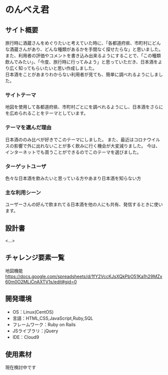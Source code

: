 # のんべえ君

## サイト概要

旅行時に酒蔵さんをめぐりたいと考えていた時に、「各都道府県、市町村にどんな酒蔵さんがあり、どんな種類があるかを手間なく探せたらな」と思いました。
また、利用者の評価やコメントを書き込み出来るようにすることで、「この種類飲んでみたい」、「今度、旅行時に行ってみよう」と思っていただき、日本酒をより広く知ってもらいたいと思い作成しました。</br>
日本酒をことがあまりわからない利用者が見ても、簡単に調べれるようにしました。


### サイトテーマ

地図を使用して各都道府県、市町村ごとにを調べれるようにし、日本酒をさらにを広められることをテーマとしています。


### テーマを選んだ理由

日本酒ののみ比べが好きでこのテーマにしました。
また、最近はコロナウイルスの影響で外に出れないことが多く飲みに行く機会が大変減りました。
今は、インターネットでも買うことができるのでこのテーマを選びました。


### ターゲットユーザ

色々な日本酒を飲みたいと思っている方やあまり日本酒を知らない方


### 主な利用シーン

ユーザーさんの好んで飲まれてる日本酒を他の人にも共有、発信するときに使います。


## 設計書

<...>


## チャレンジ要素一覧

地図機能
https://docs.google.com/spreadsheets/d/1fY2VccKJsXQkPbO51Ka1h29MZx60m0O2MLiCnAXTV1s/edit#gid=0


## 開発環境

- OS：Linux(CentOS)
- 言語：HTML,CSS,JavaScript,Ruby,SQL
- フレームワーク：Ruby on Rails
- JSライブラリ：jQuery
- IDE：Cloud9


## 使用素材

現在検討中です